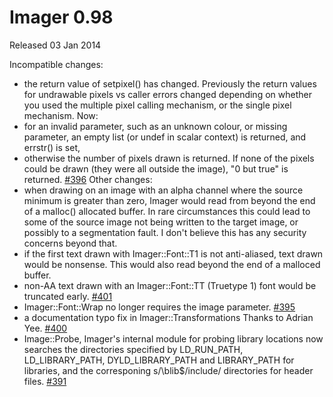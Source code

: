 # Imager 0.98

Released 03 Jan 2014

Incompatible changes:
- the return value of setpixel() has changed.
Previously the return values for undrawable pixels vs caller errors
changed depending on whether you used the multiple pixel calling
mechanism, or the single pixel mechanism.
Now:
- for an invalid parameter, such as an unknown colour, or missing parameter, an empty list (or undef in scalar context) is returned, and errstr() is set,
- otherwise the number of pixels drawn is returned. If none of the pixels could be drawn (they were all outside the image), "0 but true" is returned.
[#396](https://github.com/tonycoz/imager/issues/396)
Other changes:
- when drawing on an image with an alpha channel where the source minimum is greater than zero, Imager would read from beyond the end of a malloc() allocated buffer. In rare circumstances this could lead to some of the source image not being written to the target image, or possibly to a segmentation fault. I don't believe this has any security concerns beyond that.
- if the first text drawn with Imager::Font::T1 is not anti-aliased, text drawn would be nonsense. This would also read beyond the end of a malloced buffer.
- non-AA text drawn with an Imager::Font::TT (Truetype 1) font would be truncated early. [#401](https://github.com/tonycoz/imager/issues/401)
- Imager::Font::Wrap no longer requires the image parameter. [#395](https://github.com/tonycoz/imager/issues/395)
- a documentation typo fix in Imager::Transformations Thanks to Adrian Yee. [#400](https://github.com/tonycoz/imager/issues/400)
- Image::Probe, Imager's internal module for probing library locations now searches the directories specified by LD_RUN_PATH, LD_LIBRARY_PATH, DYLD_LIBRARY_PATH and LIBRARY_PATH for libraries, and the corresponing s/\blib$/include/ directories for header files. [#391](https://github.com/tonycoz/imager/issues/391)
